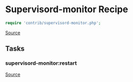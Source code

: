 <!-- DO NOT EDIT THIS FILE! -->
<!-- Instead edit contrib/supervisord-monitor.php -->
<!-- Then run bin/docgen -->

# Supervisord-monitor Recipe

```php
require 'contrib/supervisord-monitor.php';
```

[Source](/contrib/supervisord-monitor.php)



## Tasks

### supervisord-monitor:restart
[Source](https://github.com/deployphp/deployer/blob/master/contrib/supervisord-monitor.php#L135)






